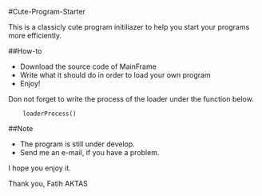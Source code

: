 ﻿#Cute-Program-Starter

This is a classicly cute program initiliazer to help you start your programs more efficiently.

##How-to
 - Download the source code of MainFrame
 - Write what it should do in order to load your own program
 - Enjoy!

Don not forget to write the process of the loader under the function below.

```
	loaderProcess()
```

##Note
 - The program is still under develop.
 - Send me an e-mail, if you have a problem.

I hope you enjoy it.

Thank you,
Fatih AKTAS